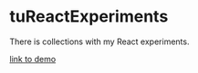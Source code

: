# tuReactExperiments 

There is collections with my React experiments.

[link to demo](https://codesandbox.io/s/github/tuenut/reactContextExamples)


